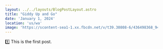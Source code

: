 ```yaml
---
layout: ../../layouts/BlogPostLayout.astro
title: "Giddy Up and Go"
date: 'January 1, 2024'
location: 'us/wa'
image: 'https://scontent-sea1-1.xx.fbcdn.net/v/t39.30808-6/436498368_945629354234151_7192186066687292223_n.jpg?_nc_cat=107&ccb=1-7&_nc_sid=cc71e4&_nc_ohc=2frKIaZAftEQ7kNvgFPPdOz&_nc_ht=scontent-sea1-1.xx&oh=00_AYAcoddPs6ZByXWoEF9224IUbGg8R1umogMziKTXLyQgjw&oe=66DDD2EE'
---
```


<div class='bg-green-500 h-screen text-black'>

<p>1️⃣ This is the first post.</p>

<div>
